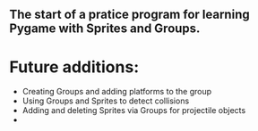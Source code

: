 ## The start of a pratice program for learning Pygame with Sprites and Groups.

# Future additions:
* Creating Groups and adding platforms to the group
* Using Groups and Sprites to detect collisions
* Adding and deleting Sprites via Groups for projectile objects
* 